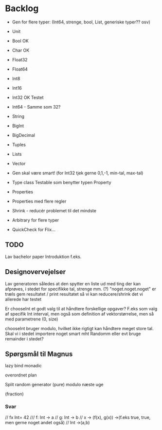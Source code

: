 # Backlog

* Gen for flere typer: (Int64, strenge, bool, List, generiske typer?? osv)
* Unit
* Bool OK
* Char OK
* Float32	
* Float64	
* Int8
* Int16
* Int32 OK Testet
* Int64 - Samme som 32?
* String 
* BigInt
* BigDecimal
* Tuples
* Lists
* Vector

* Gen skal være smart! (for Int32 tjek gerne 0,1,-1, min-tal, max-tal)

* Type class Testable som benytter typen Property
* Properties
* Properties med flere regler 

* Shrink - reducér problemet til det mindste

* Arbitrary for flere typer

* QuickCheck for Flix...

## TODO

Lav bachelor paper
Introduktion f.eks.




## Designovervejelser

Lav generatoren således at den spytter en liste ud med ting der kan afprøves, i stedet for specifikke tal, strenge mm. (?)
"noget.noget.noget" er træls
gem resultatet / print resultatet så vi kan reducere/shrink det vi allerede har testet

Er chooseInt et godt valg til at håndtere forskellige opgaver? F.eks som valg af specifik Int interval, men også som definition af vektorstørrelse, men så med parametrene (0, size)

chooseInt bruger modulo, hvilket ikke rigtigt kan håndtere meget store tal. Skal vi i stedet importere noget smart mht Randomm eller evt bruge remainder i stedet?

## Spørgsmål til Magnus
lazy bind
monadic

overordnet plan

Split random generator (pure)
modulo
næste uge

(fraction)

### Svar

// fx Int= 42
/// f: Int -> a
// g: Int -> b
// x -> (f(x), g(x)) ->(f.eks true, true, men gerne noget andet også)
// Int ->(a,b)
